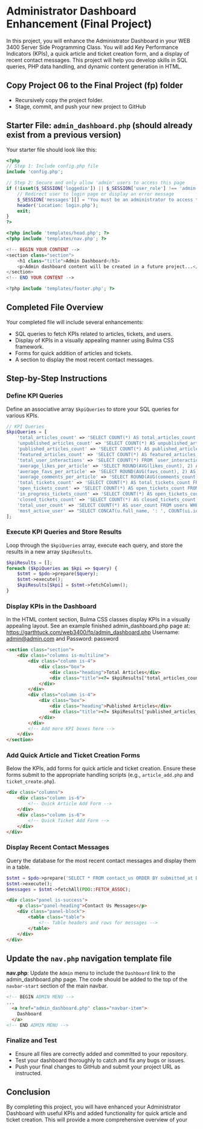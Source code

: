 # Administrator Dashboard Enhancement (Final Project)

In this project, you will enhance the Administrator Dashboard in your WEB 3400 Server Side Programming Class. You will add Key Performance Indicators (KPIs), a quick article and ticket creation form, and a display of recent contact messages. This project will help you develop skills in SQL queries, PHP data handling, and dynamic content generation in HTML.

## Copy Project 06 to the Final Project (fp) folder

- Recursively copy the project folder.
- Stage, commit, and push your new project to GitHub

## Starter File: `admin_dashboard.php` (should already exist from a previous version)

Your starter file should look like this:

```php
<?php
// Step 1: Include config.php file
include 'config.php';

// Step 2: Secure and only allow 'admin' users to access this page
if (!isset($_SESSION['loggedin']) || $_SESSION['user_role'] !== 'admin') {
    // Redirect user to login page or display an error message
    $_SESSION['messages'][] = "You must be an administrator to access that resource.";
    header('Location: login.php');
    exit;
}
?>

<?php include 'templates/head.php'; ?>
<?php include 'templates/nav.php'; ?>

<!-- BEGIN YOUR CONTENT -->
<section class="section">
    <h1 class="title">Admin Dashboard</h1>
    <p>Admin dashboard content will be created in a future project...</p>
</section>
<!-- END YOUR CONTENT -->

<?php include 'templates/footer.php'; ?>
```

## Completed File Overview

Your completed file will include several enhancements:

- SQL queries to fetch KPIs related to articles, tickets, and users.
- Display of KPIs in a visually appealing manner using Bulma CSS framework.
- Forms for quick addition of articles and tickets.
- A section to display the most recent contact messages.

## Step-by-Step Instructions

### Define KPI Queries

Define an associative array `$kpiQueries` to store your SQL queries for various KPIs.

```php
// KPI Queries
$kpiQueries = [
    'total_articles_count' => 'SELECT COUNT(*) AS total_articles_count FROM articles',
    'unpublished_articles_count' => 'SELECT COUNT(*) AS unpublished_articles_count FROM articles WHERE is_published = 0',
    'published_articles_count' => 'SELECT COUNT(*) AS published_articles_count FROM articles WHERE is_published = 1',
    'featured_articles_count' => 'SELECT COUNT(*) AS featured_articles_count FROM articles WHERE is_featured = 1',
    'total_user_interactions' => 'SELECT COUNT(*) FROM `user_interactions`',
    'average_likes_per_article' => 'SELECT ROUND(AVG(likes_count), 2) AS average_likes_per_article FROM articles',
    'average_favs_per_article' => 'SELECT ROUND(AVG(favs_count), 2) AS average_favs_per_article FROM articles',
    'average_comments_per_article' => 'SELECT ROUND(AVG(comments_count), 2) AS average_comments_per_article FROM articles',
    'total_tickets_count' => 'SELECT COUNT(*) AS total_tickets_count FROM tickets',
    'open_tickets_count' => 'SELECT COUNT(*) AS open_tickets_count FROM tickets WHERE status = "Open"',
    'in_progress_tickets_count' => 'SELECT COUNT(*) AS open_tickets_count FROM tickets WHERE status = "In Progress"',
    'closed_tickets_count' => 'SELECT COUNT(*) AS closed_tickets_count FROM tickets WHERE status = "Closed"',
    'total_user_count' => 'SELECT COUNT(*) AS user_count FROM users WHERE role = "user"',
    'most_active_user' => "SELECT CONCAT(u.full_name, ': ', COUNT(ui.id), ' interactions') AS user_interactions FROM users u JOIN user_interactions ui ON u.id = ui.user_id WHERE u.role = 'user' GROUP BY u.full_name ORDER BY COUNT(ui.id) DESC LIMIT 1",
];
```

### Execute KPI Queries and Store Results

Loop through the `$kpiQueries` array, execute each query, and store the results in a new array `$kpiResults`.

```php
$kpiResults = [];
foreach ($kpiQueries as $kpi => $query) {
    $stmt = $pdo->prepare($query);
    $stmt->execute();
    $kpiResults[$kpi] = $stmt->fetchColumn();
}
```

### Display KPIs in the Dashboard

In the HTML content section, Bulma CSS classes display KPIs in a visually appealing layout. See an example finished admin_dashboard.php page at: 
https://garthtuck.com/web3400/fp/admin_dashboard.php 
Username: admin@admin.com and 
Password: password

```html
<section class="section">
    <div class="columns is-multiline">
        <div class="column is-4">
            <div class="box">
                <div class="heading">Total Articles</div>
                <div class="title"><?= $kpiResults['total_articles_count'] ?></div>
            </div>
        </div>
        <div class="column is-4">
            <div class="box">
                <div class="heading">Published Articles</div>
                <div class="title"><?= $kpiResults['published_articles_count'] ?></div>
            </div>
        </div>
        <!-- Add more KPI boxes here -->
    </div>
</section>
```

### Add Quick Article and Ticket Creation Forms

Below the KPIs, add forms for quick article and ticket creation. Ensure these forms submit to the appropriate handling scripts (e.g., `article_add.php` and `ticket_create.php`).

```html
<div class="columns">
    <div class="column is-6">
        <!-- Quick Article Add Form -->
    </div>
    <div class="column is-6">
        <!-- Quick Ticket Add Form -->
    </div>
</div>
```

### Display Recent Contact Messages

Query the database for the most recent contact messages and display them in a table.

```php
$stmt = $pdo->prepare('SELECT * FROM contact_us ORDER BY submitted_at DESC LIMIT 5');
$stmt->execute();
$messages = $stmt->fetchAll(PDO::FETCH_ASSOC);
```

```html
<div class="panel is-success">
    <p class="panel-heading">Contact Us Messages</p>
    <div class="panel-block">
        <table class="table">
            <!-- Table headers and rows for messages -->
        </table>
    </div>
</div>
```

## Update the `nav.php` navigation template file

**nav.php**: Update the `Admin` menu to include the `Dashboard` link to the admin_dashboard.php page. The code should be added to the top of the `navbar-start` section of the main navbar.

```html
<!-- BEGIN ADMIN MENU -->
...
  <a href="admin_dashboard.php" class="navbar-item">
    Dashboard
  </a>
<!-- END ADMIN MENU -->
```

### Finalize and Test

- Ensure all files are correctly added and committed to your repository.
- Test your dashboard thoroughly to catch and fix any bugs or issues.
- Push your final changes to GitHub and submit your project URL as instructed.

## Conclusion

By completing this project, you will have enhanced your Administrator Dashboard with useful KPIs and added functionality for quick article and ticket creation. This will provide a more comprehensive overview of your
